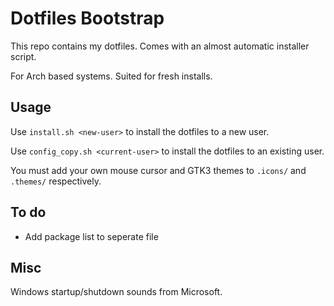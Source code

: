 # Dotfiles Bootstrap

This repo contains my dotfiles. Comes with an almost automatic installer script.

For Arch based systems. Suited for fresh installs.

## Usage
Use `install.sh <new-user>` to install the dotfiles to a new user.

Use `config_copy.sh <current-user>` to install the dotfiles to an existing user.

You must add your own mouse cursor and GTK3 themes to `.icons/` and `.themes/` respectively.


## To do
- Add package list to seperate file

## Misc
Windows startup/shutdown sounds from Microsoft. 
